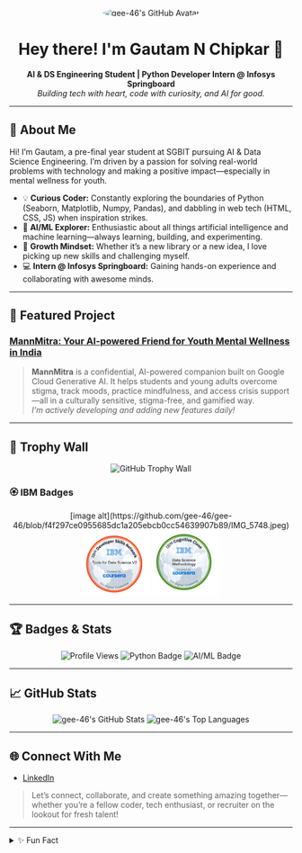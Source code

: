 <!-- Profile README for gee-46 -->

<p align="center">
  <img src="https://avatars.githubusercontent.com/u/gee-46?v=4" width="140" alt="gee-46's GitHub Avatar" style="border-radius:50%;" />
</p>

<h1 align="center">Hey there! I'm Gautam N Chipkar 👋</h1>

<p align="center">
  <b>AI & DS Engineering Student | Python Developer Intern @ Infosys Springboard</b><br>
  <i>Building tech with heart, code with curiosity, and AI for good.</i>
</p>

---

## 🚀 About Me

Hi! I’m Gautam, a pre-final year student at SGBIT pursuing AI & Data Science Engineering. I’m driven by a passion for solving real-world problems with technology and making a positive impact—especially in mental wellness for youth.

- 💡 **Curious Coder:** Constantly exploring the boundaries of Python (Seaborn, Matplotlib, Numpy, Pandas), and dabbling in web tech (HTML, CSS, JS) when inspiration strikes.
- 🤖 **AI/ML Explorer:** Enthusiastic about all things artificial intelligence and machine learning—always learning, building, and experimenting.
- 🌱 **Growth Mindset:** Whether it’s a new library or a new idea, I love picking up new skills and challenging myself.
- 💻 **Intern @ Infosys Springboard:** Gaining hands-on experience and collaborating with awesome minds.

---

## 🌟 Featured Project

### [MannMitra: Your AI-powered Friend for Youth Mental Wellness in India](https://genai-project-nu-five.vercel.app/)
> **MannMitra** is a confidential, AI-powered companion built on Google Cloud Generative AI. It helps students and young adults overcome stigma, track moods, practice mindfulness, and access crisis support—all in a culturally sensitive, stigma-free, and gamified way.  
> _I’m actively developing and adding new features daily!_

---

## 🏅 Trophy Wall

<p align="center">
  <img src="https://github-profile-trophy.vercel.app/?username=gee-46&theme=darkhub&no-frame=true&no-bg=true&margin-w=15" alt="GitHub Trophy Wall"/>
</p>

### 🏵️ IBM Badges

<p align="center">
  <!-- Replace these src links with the actual paths after upload if needed -->
[image alt](https://github.com/gee-46/gee-46/blob/f4f297ce0955685dc1a205ebcb0cc54639907b89/IMG_5748.jpeg)
  <img src="https://github.com/gee-46/gee-46/blob/adfa44737e7b42f4576cd2935ffbaeeb64768b04/IMG_5748.jpeg" alt="IBM Data Science Methodology" width="120"/>
  <img src="https://github.com/gee-46/gee-46/blob/24d3e079312f2fc34cf075c221f4fc24c47ba7c0/IMG_5749.jpeg" alt="IBM Tools for Data Science V2" width="120"/>
</p>

---

## 🏆 Badges & Stats

<p align="center">
  <img src="https://komarev.com/ghpvc/?username=gee-46&label=Profile+Views" alt="Profile Views"/>
  <img src="https://img.shields.io/badge/Python-Expert-blue?logo=python&logoColor=white" alt="Python Badge"/>
  <img src="https://img.shields.io/badge/AI/ML-Enthusiast-success?logo=ai&logoColor=white" alt="AI/ML Badge"/>
</p>

---

## 📈 GitHub Stats

<p align="center">
  <img src="https://github-readme-stats.vercel.app/api?username=gee-46&show_icons=true&theme=tokyonight" alt="gee-46's GitHub Stats" height="160"/>
  <img src="https://github-readme-stats.vercel.app/api/top-langs/?username=gee-46&layout=compact&theme=tokyonight" alt="gee-46's Top Languages" height="160"/>
</p>

---

## 🌐 Connect With Me

- [LinkedIn](https://www.linkedin.com/in/gautam-n-chipkar-348b092a5/)

> Let’s connect, collaborate, and create something amazing together—whether you’re a fellow coder, tech enthusiast, or recruiter on the lookout for fresh talent!

---

<details>
  <summary>✨ Fun Fact</summary>
  <p>
    When I'm not coding, you'll find me dreaming up new project ideas, geeking out over AI breakthroughs, or helping friends debug their code (with a smile)!
  </p>
</details>
